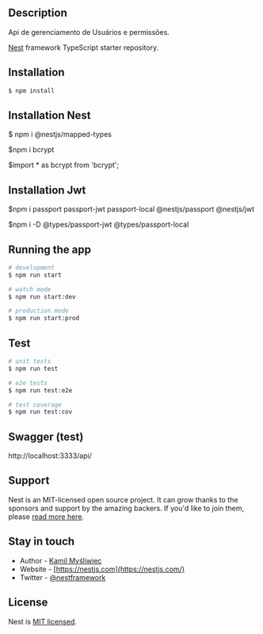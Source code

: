 ## Description

Api de gerenciamento de Usuários e permissões.

[Nest](https://github.com/nestjs/nest) framework TypeScript starter repository.

## Installation

```bash
$ npm install
```

## Installation Nest

$ npm i @nestjs/mapped-types

$npm i bcrypt

$import * as bcrypt from 'bcrypt';

## Installation Jwt

$npm i passport passport-jwt passport-local @nestjs/passport @nestjs/jwt

$npm i -D @types/passport-jwt @types/passport-local

## Running the app

```bash
# development
$ npm run start

# watch mode
$ npm run start:dev

# production mode
$ npm run start:prod
```

## Test

```bash
# unit tests
$ npm run test

# e2e tests
$ npm run test:e2e

# test coverage
$ npm run test:cov
```
## Swagger (test)

http://localhost:3333/api/

## Support

Nest is an MIT-licensed open source project. It can grow thanks to the sponsors and support by the amazing backers. If you'd like to join them, please [read more here](https://docs.nestjs.com/support).

## Stay in touch

- Author - [Kamil Myśliwiec](https://kamilmysliwiec.com)
- Website - [https://nestjs.com](https://nestjs.com/)
- Twitter - [@nestframework](https://twitter.com/nestframework)

## License

Nest is [MIT licensed](LICENSE).
